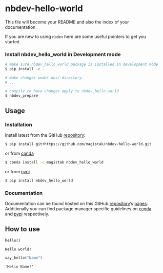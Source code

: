 # nbdev-hello-world


<!-- WARNING: THIS FILE WAS AUTOGENERATED! DO NOT EDIT! -->

This file will become your README and also the index of your
documentation.

If you are new to using `nbdev` here are some useful pointers to get you
started.

### Install nbdev_hello_world in Development mode

``` sh
# make sure nbdev_hello_world package is installed in development mode
$ pip install -e .

# make changes under nbs/ directory
# ...

# compile to have changes apply to nbdev_hello_world
$ nbdev_prepare
```

## Usage

### Installation

Install latest from the GitHub
[repository](https://github.com/magistak/nbdev-hello-world):

``` sh
$ pip install git+https://github.com/magistak/nbdev-hello-world.git
```

or from [conda](https://anaconda.org/magistak/nbdev-hello-world)

``` sh
$ conda install -c magistak nbdev_hello_world
```

or from [pypi](https://pypi.org/project/nbdev-hello-world/)

``` sh
$ pip install nbdev_hello_world
```

### Documentation

Documentation can be found hosted on this GitHub
[repository](https://github.com/magistak/nbdev-hello-world)’s
[pages](https://magistak.github.io/nbdev-hello-world/). Additionally you
can find package manager specific guidelines on
[conda](https://anaconda.org/magistak/nbdev-hello-world) and
[pypi](https://pypi.org/project/nbdev-hello-world/) respectively.

## How to use

``` python
hello()
```

    Hello world!

``` python
say_hello("Name")
```

    'Hello Name!'
